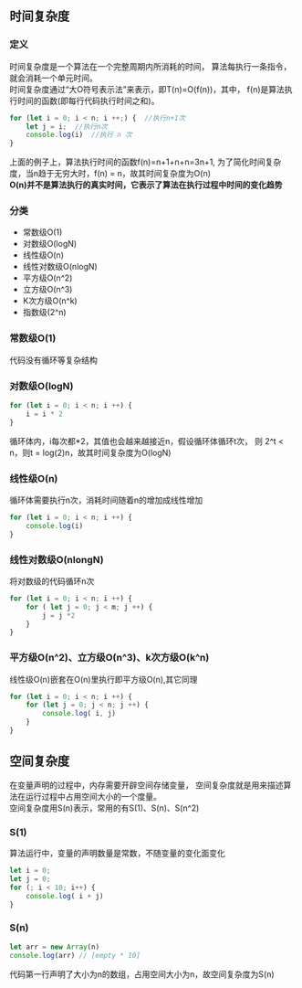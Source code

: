 ## 时间复杂度
### 定义
时间复杂度是一个算法在一个完整周期内所消耗的时间，
算法每执行一条指令，就会消耗一个单元时间。\
时间复杂度通过“大O符号表示法”来表示，即T(n)=O(f(n))，其中，
f(n)是算法执行时间的函数(即每行代码执行时间之和)。
```javascript
for (let i = 0; i < n; i ++;) {  //执行n+1次
    let j = i;  //执行n次
    console.log(i)  //执行 n 次
}
```
上面的例子上，算法执行时间的函数f(n)=n+1+n+n=3n+1,
为了简化时间复杂度，当n趋于无穷大时，f(n) = n，故其时间复杂度为O(n)\
**O(n)并不是算法执行的真实时间，它表示了算法在执行过程中时间的变化趋势**
### 分类
- 常数级O(1)
- 对数级O(logN)
- 线性级O(n)
- 线性对数级O(nlogN)
- 平方级O(n^2)
- 立方级O(n^3)
- K次方级O(n^k)
- 指数级(2^n)

### 常数级O(1)
代码没有循环等复杂结构
### 对数级O(logN)
```javascript
for (let i = 0; i < n; i ++) {
    i = i * 2
}
```
循环体内，i每次都*2，其值也会越来越接近n，假设循环体循环t次，
则 2^t < n，则t = log(2)n，故其时间复杂度为O(logN)
### 线性级O(n)
循环体需要执行n次，消耗时间随着n的增加成线性增加
```javascript
for (let i = 0; i < n; i ++) {
    console.log(i)
}
```
### 线性对数级O(nlongN)
将对数级的代码循环n次
```javascript
for (let i = 0; i < n; i ++) {
    for ( let j = 0; j < m; j ++) {
        j = j *2
    }
}
```
### 平方级O(n^2)、立方级O(n^3)、k次方级O(k^n)
线性级O(n)嵌套在O(n)里执行即平方级O(n),其它同理
```javascript
for (let i = 0; i < n; i ++) {
    for (let j = 0; j < n; j ++) {
        console.log( i, j)
    }
}
```

## 空间复杂度
在变量声明的过程中，内存需要开辟空间存储变量，
空间复杂度就是用来描述算法在运行过程中占用空间大小的一个度量。\
空间复杂度用S(n)表示，常用的有S(1)、S(n)、S(n^2)
### S(1)
算法运行中，变量的声明数量是常数，不随变量的变化面变化
```javascript
let i = 0;
let j = 0;
for (; i < 10; i++) {
    console.log( i + j)
}
```
### S(n)
```javascript
let arr = new Array(n)
console.log(arr) // [empty * 10]
```
代码第一行声明了大小为n的数组，占用空间大小为n，故空间复杂度为S(n)

